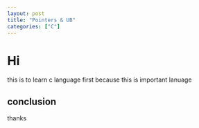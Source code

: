 ```yaml
---
layout: post
title: "Pointers & UB"
categories: ["C"]
---
```


# Hi

this is to learn c language first because this is important lanuage

## conclusion

 thanks
